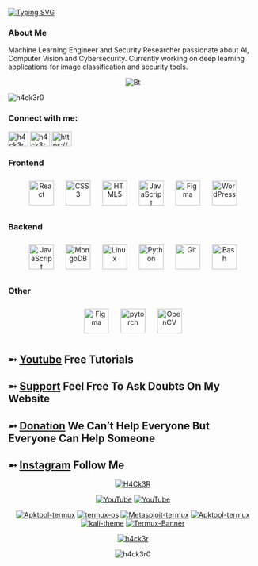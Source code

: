 <a href="https://git.io/typing-svg"><img src="https://readme-typing-svg.demolab.com?font=Fira+Code&size=30&pause=1000&color=0DF700&width=435&lines=Hey+Geeks++%F0%9F%91%8B;I+am+Raj+Aryan" alt="Typing SVG" /></a>
### About Me
 
Machine Learning Engineer and Security Researcher passionate about AI, Computer Vision and Cybersecurity. Currently working on deep learning applications for image classification and security tools.
<p></p>


<p align="center"><img src="https://user-images.githubusercontent.com/46929618/150071352-0321e505-255d-4034-b884-fb166cc7e488.gif" alt="Bt">
<p align="left"> <img src="https://komarev.com/ghpvc/?username=h4ck3r0&label=Profile%20views&color=0e75b6&style=for-the-badge" alt="h4ck3r0" /> </p>
<!-- BLOG-POST-LIST:START -->
<!-- BLOG-POST-LIST:END -->

<h3 align="left">Connect with me:</h3>
<p align="left">
<a href="https://dev.to/h4ck3r" target="blank"><img align="center" src="https://raw.githubusercontent.com/rahuldkjain/github-profile-readme-generator/master/src/images/icons/Social/devto.svg" alt="h4ck3r" height="30" width="40" /></a>
<a href="https://instagram.com/h4ck3r0_official" target="blank"><img align="center" src="https://raw.githubusercontent.com/rahuldkjain/github-profile-readme-generator/master/src/images/icons/Social/instagram.svg" alt="h4ck3r0_official" height="30" width="40" /></a>
<a href="https://h4ck3r.me" target="blank"><img align="center" src="https://raw.githubusercontent.com/rahuldkjain/github-profile-readme-generator/master/src/images/icons/Social/rss.svg" alt="https://h4ck3r.me" height="30" width="40" /></a>
</p>

### Frontend  
<div align="center">  
<a href="https://reactjs.org/" target="_blank"><img style="margin: 10px" src="https://profilinator.rishav.dev/skills-assets/react-original-wordmark.svg" alt="React" height="50" /></a>  
<a href="https://www.w3schools.com/css/" target="_blank"><img style="margin: 10px" src="https://profilinator.rishav.dev/skills-assets/css3-original-wordmark.svg" alt="CSS3" height="50" /></a>  
<a href="https://en.wikipedia.org/wiki/HTML5" target="_blank"><img style="margin: 10px" src="https://profilinator.rishav.dev/skills-assets/html5-original-wordmark.svg" alt="HTML5" height="50" /></a>  
<a href="https://www.javascript.com/" target="_blank"><img style="margin: 10px" src="https://profilinator.rishav.dev/skills-assets/javascript-original.svg" alt="JavaScript" height="50" /></a>  
<a href="https://www.figma.com/" target="_blank"><img style="margin: 10px" src="https://profilinator.rishav.dev/skills-assets/figma-icon.svg" alt="Figma" height="50" /></a>  
<a href="https://wordpress.com/" target="_blank"><img style="margin: 10px" src="https://profilinator.rishav.dev/skills-assets/wordpress.png" alt="WordPress" height="50" /></a>  
</div>

</td><td valign="top" width="33%">


### Backend  
<div align="center">  
<a href="https://www.javascript.com/" target="_blank"><img style="margin: 10px" src="https://profilinator.rishav.dev/skills-assets/javascript-original.svg" alt="JavaScript" height="50" /></a>  
<a href="https://www.mongodb.com/" target="_blank"><img style="margin: 10px" src="https://profilinator.rishav.dev/skills-assets/mongodb-original-wordmark.svg" alt="MongoDB" height="50" /></a>  
<a href="https://www.linux.org/" target="_blank"><img style="margin: 10px" src="https://profilinator.rishav.dev/skills-assets/linux-original.svg" alt="Linux" height="50" /></a>  
<a href="https://www.python.org/" target="_blank"><img style="margin: 10px" src="https://profilinator.rishav.dev/skills-assets/python-original.svg" alt="Python" height="50" /></a>  
<a href="https://github.com/" target="_blank"><img style="margin: 10px" src="https://profilinator.rishav.dev/skills-assets/git-scm-icon.svg" alt="Git" height="50" /></a>  
<a href="https://www.gnu.org/software/bash/" target="_blank"><img style="margin: 10px" src="https://profilinator.rishav.dev/skills-assets/gnu_bash-icon.svg" alt="Bash" height="50" /></a>  
</div>

</td><td valign="top" width="33%">



### Other  
<div align="center">  
<a href="https://www.figma.com/" target="_blank"><img style="margin: 10px" src="https://profilinator.rishav.dev/skills-assets/figma-icon.svg" alt="Figma" height="50" /></a>  
<a href="https://pytorch.org/" target="_blank"><img style="margin: 10px" src="https://profilinator.rishav.dev/skills-assets/pytorch-icon.svg" alt="pytorch" height="50" /></a>  
<a href="https://opencv.org/" target="_blank"><img style="margin: 10px" src="https://profilinator.rishav.dev/skills-assets/opencv-icon.svg" alt="OpenCV" height="50" /></a>  
</div>
 
##  ➵ [Youtube](https://youtube.com/c/h4ck3r0) Free Tutorials
##  ➵ [Support](https://support.h4ck3r.me) Feel Free To Ask Doubts On My Website
##  ➵ [Donation](https://h4ck3r.me/donation/) We Can’t Help Everyone But Everyone Can Help Someone
##  ➵ [Instagram](https://www.instagram.com/h4ck3r0_official?igsh=NzN1NTNucWhjOXJp) Follow Me

  
<p align="center"><a href="https://github.com/h4ck3r0"><img title="H4Ck3R" src="https://github-readme-stats-q2ta.vercel.app/api?username=h4ck3r0&show_icons=true&include_all_commits=true&theme=chartreuse-dark&cache_seconds=3200"></a>
<p align="center">
<a href="https://github.com/h4ck3ro"><img title="YouTube" src="https://img.shields.io/badge/Github-H4Ck3R-brightgreen?style=for-the-badge&logo=github"></a>
<a href="https://youtube.com/c/h4ck3r0"><img title="YouTube" src="https://img.shields.io/badge/YouTube-H4Ck3R-red?style=for-the-badge&logo=Youtube"></a>
</p>
<p align="center">
<a href="https://github.com/h4ck3r0/Apktool-termux"><img title="Apktool-termux" src="https://github-readme-stats-q2ta.vercel.app/api/pin/?username=h4ck3r0&repo=Apktool-termux&theme=radical"></a>
 <a href="https://github.com/h4ck3r0/Termux-os"><img title="termux-os" src="https://github-readme-stats-q2ta.vercel.app/api/pin/?username=h4ck3r0&repo=Termux-os&theme=radical"></a>
  <a href="https://github.com/h4ck3r0/Metasploit-termux"><img title="Metasploit-termux" src="https://github-readme-stats-q2ta.vercel.app/api/pin/?username=h4ck3r0&repo=Metasploit-termux&theme=tokyonight"></a>
<a href="https://github.com/h4ck3r0/Lemon-termux"><img title="Apktool-termux" src="https://github-readme-stats-q2ta.vercel.app/api/pin/?username=h4ck3r0&repo=Lemon-termux&theme=tokyonight"></a>
<a href="https://github.com/h4ck3r0/kali-theme"><img title="kali-theme" src="https://github-readme-stats-q2ta.vercel.app/api/pin/?username=h4ck3r0&repo=kali-theme&theme=dracula"></a>
<a href="https://github.com/h4ck3r0/Termux-banner"><img title="Termux-Banner" src="https://github-readme-stats-q2ta.vercel.app/api/pin/?username=h4ck3r0&repo=Termux-banner&theme=dracula"></a>
</p>

<p align="center">
<a href="https://github.com/h4ck3r0"><img title="h4ck3r" src="https://github-readme-stats-q2ta.vercel.app/api/top-langs/?username=h4ck3r0&layout=compact&theme=tokyonight&cache_seconds=3200"></a>
</p>
<p align="center"> <img align="center" src="https://github-readme-streak-stats.herokuapp.com/?user=h4ck3r0&theme=chartreuse-dark&cache_seconds=3200" alt="h4ck3r0" /></p>
